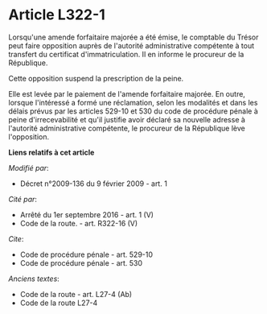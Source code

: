 # Article L322-1

Lorsqu'une amende forfaitaire majorée a été émise, le comptable du Trésor peut faire opposition auprès de l'autorité
administrative compétente à tout transfert du certificat d'immatriculation. Il en informe le procureur de la République. 

Cette opposition suspend la prescription de la peine. 

Elle est levée par le paiement de l'amende forfaitaire majorée. En outre, lorsque l'intéressé a formé une réclamation, selon
les modalités et dans les délais prévus par les articles 529-10 et 530 du code de procédure pénale à peine d'irrecevabilité
et qu'il justifie avoir déclaré sa nouvelle adresse à l'autorité administrative compétente, le procureur de la République
lève l'opposition.

**Liens relatifs à cet article**

_Modifié par_:

  - Décret n°2009-136 du 9 février 2009 - art. 1

_Cité par_:

  - Arrêté du 1er septembre 2016 - art. 1 (V)
  - Code de la route. - art. R322-16 (V)

_Cite_:

  - Code de procédure pénale - art. 529-10
  - Code de procédure pénale - art. 530

_Anciens textes_:

  - Code de la route - art. L27-4 (Ab)
  - Code de la route L27-4
